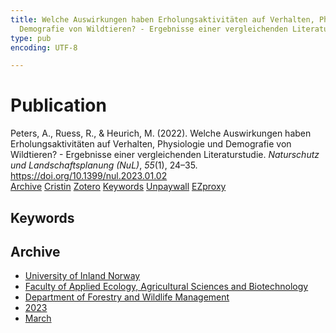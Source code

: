 ```yaml
---
title: Welche Auswirkungen haben Erholungsaktivitäten auf Verhalten, Physiologie und
  Demografie von Wildtieren? - Ergebnisse einer vergleichenden Literaturstudie
type: pub
encoding: UTF-8

---
```

<h1>Publication</h1>
<article id="csl-bib-container-EWKMNLFD" class="csl-bib-container">
  <div class="csl-bib-body"> <div class="csl-entry">Peters, A., Ruess, R., &#38; Heurich, M. (2022). Welche Auswirkungen haben Erholungsaktivitäten auf Verhalten, Physiologie und Demografie von Wildtieren? - Ergebnisse einer vergleichenden Literaturstudie. <i>Naturschutz und Landschaftsplanung (NuL)</i>, <i>55</i>(1), 24–35. <a href="https://doi.org/10.1399/nul.2023.01.02">https://doi.org/10.1399/nul.2023.01.02</a></div> </div>
  <div class="csl-bib-buttons">
    <a href="#taxonomy-article-EWKMNLFD" alt="archive" class="csl-bib-button">Archive</a>
    <a href="https://app.cristin.no/results/show.jsf?id=2137274" alt="Cristin" class="csl-bib-button">Cristin</a>
    <a href="http://zotero.org/groups/5881554/items/EWKMNLFD" alt="Zotero" class="csl-bib-button">Zotero</a>
    <a href="#keywords-article-EWKMNLFD" alt="keywords" class="csl-bib-button">Keywords</a>
    <a href="https://doi.org/10.1399/nul.2023.01.02" alt="Unpaywall" class="csl-bib-button">Unpaywall</a>
    <a href="https://doi.org/10.1399/nul.2023.01.02" alt="EZproxy" class="csl-bib-button">EZproxy</a>
  </div>
  <div id="csl-bib-meta-container-EWKMNLFD"></div>
</article>
<div id="csl-bib-meta-EWKMNLFD" class="csl-bib-meta">
  <article id="keywords-article-EWKMNLFD" class="keywords-article">
    <h1>Keywords</h1>
    
  </article>
  <article id="taxonomy-article-EWKMNLFD" class="taxonomy-article">
    <h1>Archive</h1>
    <ul>
      <li>
        <a href="/en/archive/?key=3DCRN523">University of Inland Norway</a>
      </li>
      <li>
        <a href="/en/archive/?key=T77LXH6D">Faculty of Applied Ecology, Agricultural Sciences and Biotechnology</a>
      </li>
      <li>
        <a href="/en/archive/?key=7TRARPE3">Department of Forestry and Wildlife Management</a>
      </li>
      <li>
        <a href="/en/archive/?key=WXLLSUEU">2023</a>
      </li>
      <li>
        <a href="/en/archive/?key=HU97CPNH">March</a>
      </li>
    </ul>
  </article>
</div>
